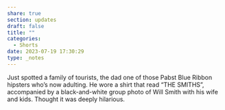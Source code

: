 ```yaml
---
share: true
section: updates
draft: false
title: ""
categories:
  - Shorts
date: 2023-07-19 17:30:29
type: _notes
---
```


Just spotted a family of tourists, the dad one of those Pabst Blue Ribbon hipsters who’s now adulting. He wore a shirt that read “THE SMITHS”, accompanied by a black-and-white group photo of Will Smith with his wife and kids. Thought it was deeply hilarious.
